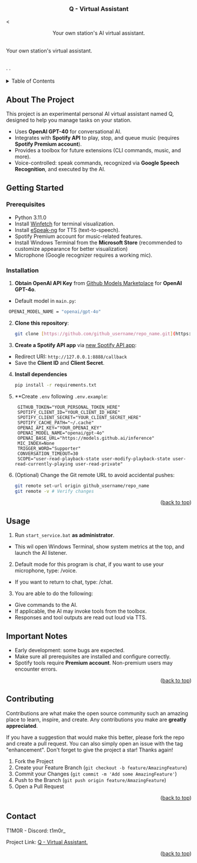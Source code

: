 
<a id="readme-top"></a>



<h3 align="center">Q - Virtual Assistant</h3>

  <<p align="center"> Your own station's AI virtual assistant. 
  <br />
   <br />
</p>
    Your own station's virtual assistant.
    <br />
    <!-- <a href="https://github.com/github_username/repo_name"><strong>Explore the docs »</strong></a> -->
    <br />
    <br />
    <!-- <a href="https://github.com/github_username/repo_name">View Demo</a> -->
    &middot;
    <!-- <a href="https://github.com/github_username/repo_name/issues/new?labels=bug&template=bug-report---.md">Report Bug</a> -->
    &middot;
    <!-- <a href="https://github.com/github_username/repo_name/issues/new?labels=enhancement&template=feature-request---.md">Request Feature</a> -->
  </p>
</div>



<!-- TABLE OF CONTENTS -->
<details>
  <summary>Table of Contents</summary>
  <ol>
    <li>
      <a href="#about-the-project">About The Project</a>
    </li>
    <li>
      <a href="#getting-started">Getting Started</a>
      <ul>
        <li><a href="#prerequisites">Prerequisites</a></li>
        <li><a href="#installation">Installation</a></li>
      </ul>
    </li>
    <li><a href="#usage">Usage</a></li>
    <li><a href="#contact">Contact</a></li>
  </ol>
</details>



<!-- ABOUT THE PROJECT -->
## About The Project

<!-- [![Product Name Screen Shot][product-screenshot]](https://example.com) -->

This project is an experimental personal AI virtual assistant named Q, designed to help you manage tasks on your station.
- Uses **OpenAI GPT-40** for conversational AI.
- Integrates with **Spotify API** to play, stop, and queue music (requires **Spotify Premium account**).
- Provides a toolbox for future extensions (CLI commands, music, and more).
- Voice-controlled: speak commands, recognized via **Google Speech Recognition**, and executed by the AI.
<!-- GETTING STARTED -->
## Getting Started

### Prerequisites
- Python 3.11.0
- Install [Winfetch](https://github.com/lptstr/winfetch) for terminal visualization.
- Install [eSpeak-ng](https://github.com/lptstr/winfetch) for TTS (text-to-speech).
- Spotify Premium account for music-related features.
- Install Windows Terminal from the **Microsoft Store** (recommended to customize appearance for better visualization)
- Microphone (Google recognizer requires a working mic).

### Installation

1. **Obtain OpenAI API Key** from [Github Models Marketplace](https://github.com/marketplace/models) for **OpenAI GPT-4o**.
- Default model in `main.py`:
 ```sh
  OPENAI_MODEL_NAME = "openai/gpt-4o"
  ```

2. **Clone this repository**:
   ```sh
   git clone [https://github.com/github_username/repo_name.git](https://github.com/scarflox/q_virtual_assistant)
   ```
   
3. **Create a Spotify API app** via  [new Spotify API app](https://developer.spotify.com/):
- Redirect URI: `http://127.0.0.1:8888/callback`
- Save the **Client ID** and **Client Secret**.

4. **Install dependencies**

   ```.sh
   pip install -r requirements.txt
   ```

5. **Create `.env` following `.env.example`:
   ```.env
    GITHUB_TOKEN="YOUR_PERSONAL_TOKEN_HERE"
    SPOTIFY_CLIENT_ID="YOUR_CLIENT_ID_HERE"
    SPOTIFY_CLIENT_SECRET="YOUR_CLIENT_SECRET_HERE"
    SPOTIFY_CACHE_PATH="~/.cache"
    OPENAI_API_KEY="YOUR_OPENAI_KEY"
    OPENAI_MODEL_NAME="openai/gpt-4o"
    OPENAI_BASE_URL="https://models.github.ai/inference"
    MIC_INDEX=None
    TRIGGER_WORD="Supporter"
    CONVERSATION_TIMEOUT=30
    SCOPE="user-read-playback-state user-modify-playback-state user-read-currently-playing user-read-private"

   ```
7. (Optional) Change the Git remote URL to avoid accidental pushes:
   ```sh
   git remote set-url origin github_username/repo_name
   git remote -v # Verify changes
   ```

<p align="right">(<a href="#readme-top">back to top</a>)</p>



<!-- USAGE EXAMPLES -->
## Usage
1. Run `start_service.bat` **as administrator**.
- This wil open Windows Terminal, show system metrics at the top, and launch the AI listener.
2. Default mode for this program is chat, if you want to use your microphone, type: /voice.
- If you want to return to chat, type: /chat.
3. You are able to do the following:
- Give commands to the AI.
- If applicable, the AI may invoke tools from the toolbox.
- Responses and tool outputs are read out loud via TTS.

## Important Notes
- Early development: some bugs are expected.
- Make sure all prerequisites are installed and configure correctly.
- Spotify tools require **Premium account**. Non-premium users may encounter errors.

<p align="right">(<a href="#readme-top">back to top</a>)</p>

<!-- CONTRIBUTING -->
## Contributing

Contributions are what make the open source community such an amazing place to learn, inspire, and create. Any contributions you make are **greatly appreciated**.

If you have a suggestion that would make this better, please fork the repo and create a pull request. You can also simply open an issue with the tag "enhancement".
Don't forget to give the project a star! Thanks again!

1. Fork the Project
2. Create your Feature Branch (`git checkout -b feature/AmazingFeature`)
3. Commit your Changes (`git commit -m 'Add some AmazingFeature'`)
4. Push to the Branch (`git push origin feature/AmazingFeature`)
5. Open a Pull Request

<p align="right">(<a href="#readme-top">back to top</a>)</p>


<!-- CONTACT -->
## Contact

T1M0R - Discord: t1m0r_

Project Link: [Q - Virtual Assistant.](https://github.com/scarflox/q_virtual_assistant)

<p align="right">(<a href="#readme-top">back to top</a>)</p>
